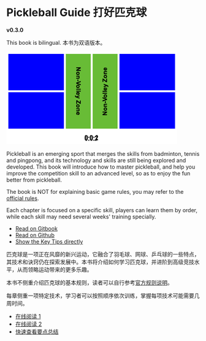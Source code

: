 # Pickleball Guide 打好匹克球

**v0.3.0**

This book is bilingual. 本书为双语版本。

![Pickelball Court](_images/pickleball_court.png)

Pickleball is an emerging sport that merges the skills from badminton, tennis and pingpong, and its technology and skills are still being explored and developed. This book will introduce how to master pickleball, and help you improve the competition skill to an advanced level, so as to enjoy the fun better from pickleball.

The book is NOT for explaining basic game rules, you may refer to the [official rules](https://usapickleball.org/what-is-pickleball/how-to-play/basics/rules-summary/).

Each chapter is focused on a specific skill, players can learn them by order, while each skill may need several weeks' training specially.

* [Read on Gitbook](https://yeasy.gitbook.io/pickleball_guide/01_basic_en)
* [Read on Github](https://github.com/yeasy/pickleball_guide/blob/main/SUMMARY.md)
* [Show the Key Tips directly](https://github.com/yeasy/pickleball_guide/blob/main/14_key_tips_en.md)

匹克球是一项正在风靡的新兴运动，它融合了羽毛球、网球、乒乓球的一些特点，其技术和诀窍仍在探索发展中。本书将介绍如何学习匹克球，并进阶到高级竞技水平，从而领略运动带来的更多乐趣。

本书不侧重介绍匹克球的基本规则，读者可以自行参考[官方规则说明](https://usapickleball.org/what-is-pickleball/how-to-play/basics/rules-summary/)。

每章侧重一项特定技术，学习者可以按照顺序依次训练，掌握每项技术可能需要几周时间。

* [在线阅读 1](https://yeasy.gitbook.io/pickleball_guide/01_basic_cn)
* [在线阅读 2](https://github.com/yeasy/pickleball_guide/blob/main/SUMMARY.md)
* [快速查看要点总结](https://yeasy.gitbook.io/pickleball_guide/14_key_tips_cn)
